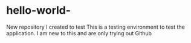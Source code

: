 # hello-world-
New repository I created to test 
This is a testing environment to test the application. I am new to this and are only trying out Github
